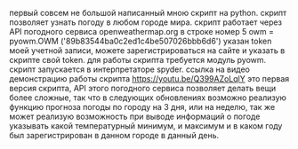 первый совсем не большой написанный мною скрипт на python. скрипт позволяет узнать погоду в любом городе мира. скрипт работает через API погодного сервиса openweathermap.org в строке номер 5 owm = pyowm.OWM ('89b83544ba0c2ed1c4be507026bbb6d6') указан token моей учетной записи, можете зарегистрироваться на сайте и указать в скрипте свой token.  для работы скрипта требуется модуль pyowm. скрипт запускается в интерпретаторе spyder. ссылка на видео демонстрацию работы скрипта https://youtu.be/Q399AZoLqlY  это первая версия скрипта, API этого погодного сервиса позволяет делать вещи более сложные, так что в следующих обновлениях возможно реализую функцию прогноза погоды по городу на 3 дня, или на неделю, так же может реализую возможность при выводе информаций о погоде указывать какой температурный минимум, и максимум и в каком году был зарегистрирован в данном городе в данный день.
